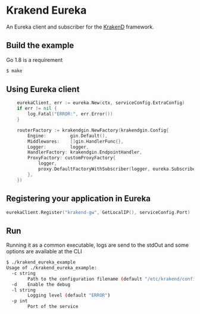 Krakend Eureka
====

An Eureka client and subscriber for the [KrakenD](http://www.krakend.io) framework.

## Build the example

Go 1.8 is a requirement
```bash
$ make
```

## Using Eureka client

```go
	eurekaClient, err := eureka.New(ctx, serviceConfig.ExtraConfig)
	if err != nil {
		log.Fatal("ERROR:", err.Error())
	}

	routerFactory := krakendgin.NewFactory(krakendgin.Config{
		Engine:         gin.Default(),
		Middlewares:    []gin.HandlerFunc{},
		Logger:         logger,
		HandlerFactory: krakendgin.EndpointHandler,
		ProxyFactory: customProxyFactory{
			logger,
			proxy.DefaultFactoryWithSubscriber(logger, eureka.SubscriberFactory(ctx, eurekaClient)),
		},
	})
```

## Registering your application in Eureka

```go
eurekaClient.Register("krakend-gw", GetLocalIP(), serviceConfig.Port)
```

## Run

Running it as a common executable, logs are send to the stdOut and some options are available at the CLI

```bash
$ ./krakend_eureka_example
Usage of ./krakend_eureka_example:
  -c string
        Path to the configuration filename (default "/etc/krakend/configuration.json")
  -d	Enable the debug
  -l string
        Logging level (default "ERROR")
  -p int
        Port of the service
```